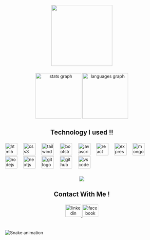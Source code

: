 <div align="center">
  <img height="200" src="https://scontent.fdac31-1.fna.fbcdn.net/v/t39.30808-6/481768841_1149776180111529_3629682360606918791_n.jpg?_nc_cat=110&ccb=1-7&_nc_sid=cc71e4&_nc_eui2=AeGnkTbNYiRVVdsyYWn5IfvxjmcqKFFaLD2OZyooUVosPRBL-p9xTQDXdksW0qIxc2xRPbQu7IMG2212Xf9jcTPi&_nc_ohc=ShCrT0d-JH4Q7kNvgFlDsCN&_nc_oc=Adhkvc9j0qQT34i3Fyu_8muSDvfth4i_jb78MNLGhp9pHOfYoKrVInb6SBc8ChqM5RQ&_nc_zt=23&_nc_ht=scontent.fdac31-1.fna&_nc_gid=Ae8bhG-wuIK-Ey5rHHQHIBd&oh=00_AYAa8YKTyaNnoksb5qThDVqR9F4iJ_VO282zqnqSpdCEOw&oe=67BFDA44"  />
</div>

###

<div align="center">
  <img src="https://github-readme-stats.vercel.app/api?username=sabbir6175&hide_title=false&hide_rank=false&show_icons=true&include_all_commits=true&count_private=true&disable_animations=false&theme=dracula&locale=en&hide_border=false&order=1" height="150" alt="stats graph"  />
  <img src="https://github-readme-stats.vercel.app/api/top-langs?username=sabbir6175&locale=en&hide_title=false&layout=compact&card_width=320&langs_count=5&theme=dracula&hide_border=false&order=2" height="150" alt="languages graph"  />
</div>

###

<h2 align="center">Technology I used !!</h2>

###

<div align="left">
  <img src="https://cdn.jsdelivr.net/gh/devicons/devicon/icons/html5/html5-original.svg" height="40" alt="html5 logo"  />
  <img width="12" />
  <img src="https://cdn.jsdelivr.net/gh/devicons/devicon/icons/css3/css3-original.svg" height="40" alt="css3 logo"  />
  <img width="12" />
  <img src="https://cdn.jsdelivr.net/gh/devicons/devicon/icons/tailwindcss/tailwindcss-original-wordmark.svg" height="40" alt="tailwindcss logo"  />
  <img width="12" />
  <img src="https://cdn.jsdelivr.net/gh/devicons/devicon/icons/bootstrap/bootstrap-original.svg" height="40" alt="bootstrap logo"  />
  <img width="12" />
  <img src="https://cdn.jsdelivr.net/gh/devicons/devicon/icons/javascript/javascript-original.svg" height="40" alt="javascript logo"  />
  <img width="12" />
  <img src="https://cdn.jsdelivr.net/gh/devicons/devicon/icons/react/react-original.svg" height="40" alt="react logo"  />
  <img width="12" />
  <img src="https://cdn.jsdelivr.net/gh/devicons/devicon/icons/express/express-original.svg" height="40" alt="express logo"  />
  <img width="12" />
  <img src="https://cdn.jsdelivr.net/gh/devicons/devicon/icons/mongodb/mongodb-original.svg" height="40" alt="mongodb logo"  />
  <img width="12" />
  <img src="https://cdn.jsdelivr.net/gh/devicons/devicon/icons/nodejs/nodejs-original.svg" height="40" alt="nodejs logo"  />
  <img width="12" />
  <img src="https://cdn.jsdelivr.net/gh/devicons/devicon/icons/nextjs/nextjs-original.svg" height="40" alt="nextjs logo"  />
  <img width="12" />
  <img src="https://cdn.jsdelivr.net/gh/devicons/devicon/icons/git/git-original.svg" height="40" alt="git logo"  />
  <img width="12" />
  <img src="https://cdn.jsdelivr.net/gh/devicons/devicon/icons/github/github-original.svg" height="40" alt="github logo"  />
  <img width="12" />
  <img src="https://cdn.jsdelivr.net/gh/devicons/devicon/icons/vscode/vscode-original.svg" height="40" alt="vscode logo"  />
</div>

###

<div align="center">
  <img src="https://profile-counter.glitch.me/sabbir6175/count.svg?"  />
</div>

###

<h2 align="center">Contact With Me !</h2>

###

<div align="center">
  <a href="https://www.linkedin.com/in/sabbir-hasan-13805728b/" target="_blank">
    <img src="https://raw.githubusercontent.com/maurodesouza/profile-readme-generator/master/src/assets/icons/social/linkedin/default.svg" width="52" height="40" alt="linkedin logo"  />
  </a>
  <a href="https://www.facebook.com/sabbirhasan075" target="_blank">
    <img src="https://raw.githubusercontent.com/maurodesouza/profile-readme-generator/master/src/assets/icons/social/facebook/default.svg" width="52" height="40" alt="facebook logo"  />
  </a>
</div>

###

<br clear="both">

<img src="https://raw.githubusercontent.com/sabbir6175/sabbir6175/output/snake.svg" alt="Snake animation" />

###
